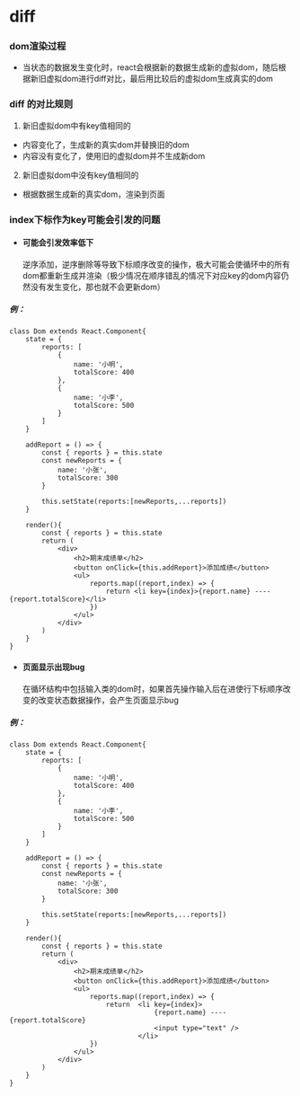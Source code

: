# diff

### dom渲染过程

- 当状态的数据发生变化时，react会根据新的数据生成新的虚拟dom，随后根据新旧虚拟dom进行diff对比，最后用比较后的虚拟dom生成真实的dom

### diff 的对比规则

1. 新旧虚拟dom中有key值相同的
- 内容变化了，生成新的真实dom并替换旧的dom
- 内容没有变化了，使用旧的虚拟dom并不生成新dom

2. 新旧虚拟dom中没有key值相同的
- 根据数据生成新的真实dom，渲染到页面

### index下标作为key可能会引发的问题

- #### 可能会引发效率低下


    逆序添加，逆序删除等导致下标顺序改变的操作，极大可能会使循环中的所有dom都重新生成并渲染（极少情况在顺序错乱的情况下对应key的dom内容仍然没有发生变化，那也就不会更新dom）

##### 例：

```react
class Dom extends React.Component{
    state = {
        reports: [
            {
                name: '小明',
                totalScore: 400
            },
            {
                name: '小李',
                totalScore: 500
            }
        ]
    }

    addReport = () => {
        const { reports } = this.state
        const newReports = {
            name: '小张',
            totalScore: 300
        }

        this.setState(reports:[newReports,...reports])
    }

    render(){
        const { reports } = this.state
        return (
            <div>
                <h2>期末成绩单</h2>
                <button onClick={this.addReport}>添加成绩</button>
                <ul>
                    reports.map((report,index) => {
                        return <li key={index}>{report.name} ---- {report.totalScore}</li>
                    })
                </ul>
            </div>
        )
    }
}
```

- #### 页面显示出现bug


    在循环结构中包括输入类的dom时，如果首先操作输入后在进使行下标顺序改变的改变状态数据操作，会产生页面显示bug

##### 例：

```react
class Dom extends React.Component{
    state = {
        reports: [
            {
                name: '小明',
                totalScore: 400
            },
            {
                name: '小李',
                totalScore: 500
            }
        ]
    }

    addReport = () => {
        const { reports } = this.state
        const newReports = {
            name: '小张',
            totalScore: 300
        }

        this.setState(reports:[newReports,...reports])
    }

    render(){
        const { reports } = this.state
        return (
            <div>
                <h2>期末成绩单</h2>
                <button onClick={this.addReport}>添加成绩</button>
                <ul>
                    reports.map((report,index) => {
                        return  <li key={index}>
                                    {report.name} ---- {report.totalScore}
                                    <input type="text" />
                                </li>
                    })
                </ul>
            </div>
        )
    }
}
```

